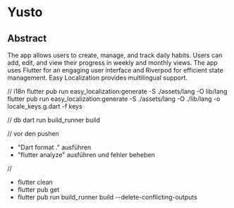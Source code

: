 # Yusto

## Abstract

The app allows users to create, manage, and track daily habits. Users can add, edit, and view their progress in weekly and monthly views. The app uses Flutter for an engaging user interface and Riverpod for efficient state management. Easy Localization provides multilingual support.


// i18n
flutter pub run easy_localization:generate -S  ./assets/lang -O lib/lang
flutter pub run easy_localization:generate -S ./assets/lang -O ./lib/lang -o locale_keys.g.dart -f keys

// db
dart run build_runner build  

// vor den pushen
- "Dart format ." ausführen
- "flutter analyze" ausführen und fehler beheben


// 
- flutter clean
- flutter pub get
- flutter pub run build_runner build --delete-conflicting-outputs


